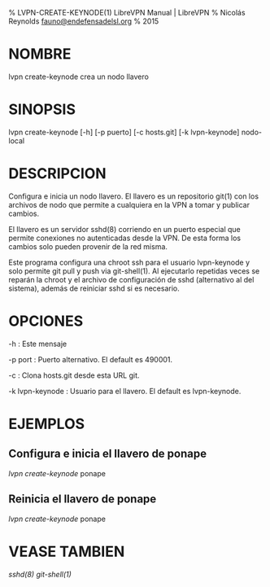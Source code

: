 % LVPN-CREATE-KEYNODE(1) LibreVPN Manual | LibreVPN
% Nicolás Reynolds <fauno@endefensadelsl.org>
% 2015

# NOMBRE

lvpn create-keynode crea un nodo llavero


# SINOPSIS

lvpn create-keynode [-h] [-p puerto] [-c hosts.git] [-k lvpn-keynode] nodo-local


# DESCRIPCION

Configura e inicia un nodo llavero.  El llavero es un repositorio git(1)
con los archivos de nodo que permite a cualquiera en la VPN a tomar y
publicar cambios.

El llavero es un servidor sshd(8) corriendo en un puerto especial que
permite conexiones no autenticadas desde la VPN.  De esta forma los
cambios solo pueden provenir de la red misma.

Este programa configura una chroot ssh para el usuario lvpn-keynode y
solo permite git pull y push via git-shell(1).  Al ejecutarlo repetidas
veces se reparán la chroot y el archivo de configuración de sshd
(alternativo al del sistema), además de reiniciar sshd si es necesario.


# OPCIONES

-h
:    Este mensaje

-p port
:    Puerto alternativo.  El default es 490001.

-c
:    Clona hosts.git desde esta URL git.

-k lvpn-keynode
:    Usuario para el llavero. El default es lvpn-keynode.


# EJEMPLOS

## Configura e inicia el llavero de ponape

_lvpn create-keynode_ ponape

## Reinicia el llavero de ponape

_lvpn create-keynode_ ponape


# VEASE TAMBIEN

_sshd(8)_ _git-shell(1)_
